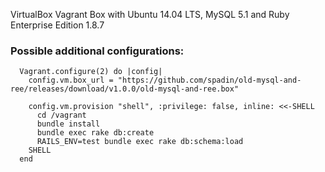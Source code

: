 VirtualBox Vagrant Box with Ubuntu 14.04 LTS, MySQL 5.1 and Ruby Enterprise Edition 1.8.7

### Possible additional configurations:

      Vagrant.configure(2) do |config|
        config.vm.box_url = "https://github.com/spadin/old-mysql-and-ree/releases/download/v1.0.0/old-mysql-and-ree.box"

        config.vm.provision "shell", :privilege: false, inline: <<-SHELL
          cd /vagrant
          bundle install
          bundle exec rake db:create
          RAILS_ENV=test bundle exec rake db:schema:load
        SHELL
      end
